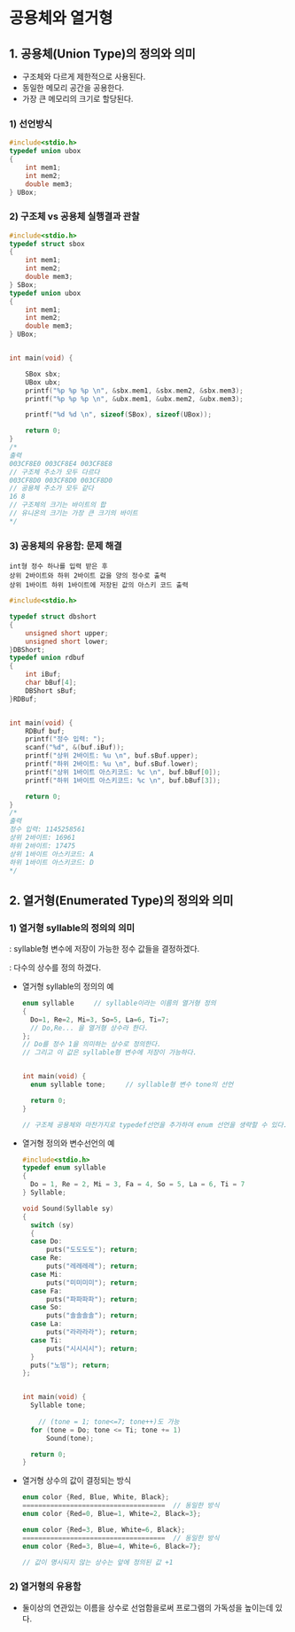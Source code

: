 # 공용체와 열거형

## 1. 공용체(Union Type)의 정의와 의미

* 구조체와 다르게 제한적으로 사용된다.
* 동일한 메모리 공간을 공용한다.
* 가장 큰 메모리의 크기로 할당된다.

### 1) 선언방식

```c
#include<stdio.h>
typedef union ubox
{
	int mem1;
	int mem2;
	double mem3;
} UBox;
```

### 2) 구조체 vs 공용체 실행결과 관찰

```c
#include<stdio.h>
typedef struct sbox
{
	int mem1;
	int mem2;
	double mem3;
} SBox;
typedef union ubox
{
	int mem1;
	int mem2;
	double mem3;
} UBox;


int main(void) {

	SBox sbx;
	UBox ubx;
	printf("%p %p %p \n", &sbx.mem1, &sbx.mem2, &sbx.mem3);
	printf("%p %p %p \n", &ubx.mem1, &ubx.mem2, &ubx.mem3);

	printf("%d %d \n", sizeof(SBox), sizeof(UBox));

	return 0;
}
/*
출력
003CF8E0 003CF8E4 003CF8E8
// 구조체 주소가 모두 다르다
003CF8D0 003CF8D0 003CF8D0
// 공용체 주소가 모두 같다
16 8
// 구조체의 크기는 바이트의 합
// 유니온의 크기는 가장 큰 크기의 바이트
*/
```

### 3) 공용체의 유용함: 문제 해결

```
int형 정수 하나를 입력 받은 후
상위 2바이트와 하위 2바이트 값을 양의 정수로 출력
상위 1바이트 하위 1바이트에 저장된 값의 아스키 코드 출력
```

```c
#include<stdio.h>

typedef struct dbshort
{
	unsigned short upper;
	unsigned short lower;
}DBShort;
typedef union rdbuf
{
	int iBuf;
	char bBuf[4];
	DBShort sBuf;
}RDBuf;


int main(void) {
	RDBuf buf;
	printf("정수 입력: ");
	scanf("%d", &(buf.iBuf));
	printf("상위 2바이트: %u \n", buf.sBuf.upper);
	printf("하위 2바이트: %u \n", buf.sBuf.lower);
	printf("상위 1바이트 아스키코드: %c \n", buf.bBuf[0]);
	printf("하위 1바이트 아스키코드: %c \n", buf.bBuf[3]);

	return 0;
}
/*
출력
정수 입력: 1145258561
상위 2바이트: 16961
하위 2바이트: 17475
상위 1바이트 아스키코드: A
하위 1바이트 아스키코드: D
*/
```



## 2. 열거형(Enumerated Type)의 정의와 의미 

### 1) 열거형 syllable의 정의의 의미

: syllable형 변수에 저장이 가능한 정수 값들을 결정하겠다.

: 다수의 상수를 정의 하겠다.

* 열거형 syllable의 정의의 예 

  ```c
  enum syllable		// syllable이라는 이름의 열거형 정의
  {
    Do=1, Re=2, Mi=3, So=5, La=6, Ti=7;
    // Do,Re... 을 열거형 상수라 한다.   
  };
  // Do를 정수 1을 의미하는 상수로 정의한다.
  // 그리고 이 값은 syllable형 변수에 저장이 가능하다.
  
  
  int main(void) {
  	enum syllable tone;		// syllable형 변수 tone의 선언
  
  	return 0;
  }
  
  // 구조체 공용체와 마찬가지로 typedef선언을 추가하여 enum 선언을 생략할 수 있다.
  ```

* 열거형 정의와 변수선언의 예

  ```c
  #include<stdio.h>
  typedef enum syllable
  {
  	Do = 1, Re = 2, Mi = 3, Fa = 4, So = 5, La = 6, Ti = 7
  } Syllable;
  
  void Sound(Syllable sy)
  {
  	switch (sy)
  	{
  	case Do:
  		puts("도도도도"); return;
  	case Re:
  		puts("레레레레"); return;
  	case Mi:
  		puts("미미미미"); return;
  	case Fa:
  		puts("파파파파"); return;
  	case So:
  		puts("솔솔솔솔"); return;
  	case La:
  		puts("라라라라"); return;
  	case Ti:
  		puts("시시시시"); return;
  	}
  	puts("노띵"); return;
  };
  
  
  int main(void) {
  	Syllable tone;
  	
      // (tone = 1; tone<=7; tone++)도 가능
  	for (tone = Do; tone <= Ti; tone += 1)
  		Sound(tone);
  
  	return 0;
  }
  ```

* 열거형 상수의 값이 결정되는 방식

  ```c
  enum color {Red, Blue, White, Black};
  ====================================	// 동일한 방식
  enum color {Red=0, Blue=1, White=2, Black=3};
  ```

  ```c
  enum color {Red=3, Blue, White=6, Black};
  ====================================	// 동일한 방식
  enum color {Red=3, Blue=4, White=6, Black=7};
  
  // 값이 명시되지 않는 상수는 앞에 정의된 값 +1
  ```

### 2) 열거형의 유용함

* 둘이상의 연관있는 이름을 상수로 선엄함을로써 프로그램의 가독성을 높이는데 있다.

